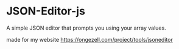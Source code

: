 # JSON-Editor-js
A simple JSON editor that prompts you using your array values.


made for my website https://ongezell.com/project/tools/jsoneditor
